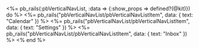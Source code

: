 <%= pb_rails(:pbVerticalNavList, :data => {:show_props => defined?(@kit)}) do %>
  <%= pb_rails("pbVerticalNavList/pbVerticalNavListItem", data: { text: "Calendar" }) %>
  <%= pb_rails("pbVerticalNavList/pbVerticalNavListItem", data: { text: "Settings" }) %>
  <%= pb_rails("pbVerticalNavList/pbVerticalNavListItem", data: { text: "Inbox" }) %>
<% end %>
